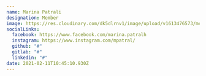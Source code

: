 ```yaml
---
name: Marina Patrali
designation: Member
image: https://res.cloudinary.com/dk5dlrnv1/image/upload/v1613476573/members/marina_yxcxhk.jpg
socialLinks:
  facebook: https://www.facebook.com/marina.patralh
  instagram: https://www.instagram.com/mpatral/
  github: "#"
  gitlab: "#"
  linkedin: "#"
date: 2021-02-11T10:45:10.930Z
---
```

